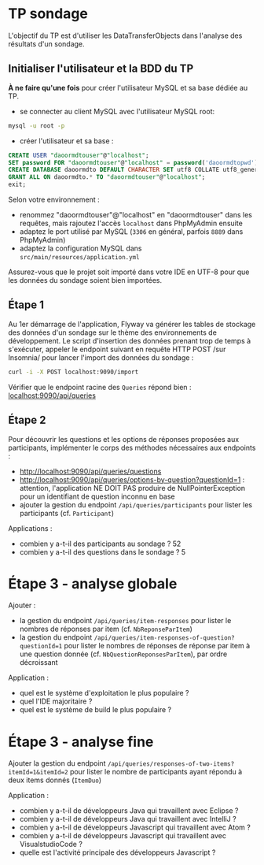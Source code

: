 # TP sondage

L'objectif du TP est d'utiliser les DataTransferObjects dans l'analyse des résultats d'un sondage.


## Initialiser l'utilisateur et la BDD du TP

**À ne faire qu'une fois** pour créer l'utilisateur MySQL et sa base dédiée au TP.

* se connecter au client MySQL avec l'utilisateur MySQL root:

```bash
mysql -u root -p
```

* créer l'utilisateur et sa base :

```sql
CREATE USER "daoormdtouser"@"localhost";
SET password FOR "daoormdtouser"@"localhost" = password('daoormdtopwd');
CREATE DATABASE daoormdto DEFAULT CHARACTER SET utf8 COLLATE utf8_general_ci;
GRANT ALL ON daoormdto.* TO "daoormdtouser"@"localhost";
exit;
```

Selon votre environnement :

* renommez "daoormdtouser"@"localhost" en "daoormdtouser" dans les requêtes, mais rajoutez l'accès `localhost` dans PhpMyAdmin ensuite
* adaptez le port utilisé par MySQL (`3306` en général, parfois `8889` dans PhpMyAdmin)
* adaptez la configuration MySQL dans `src/main/resources/application.yml`

Assurez-vous que le projet soit importé dans votre IDE en UTF-8 pour que les données du sondage soient bien importées.

## Étape 1

Au 1er démarrage de l'application, Flyway va générer les tables de stockage des données d'un sondage sur le thème des environnements de développement. Le script d'insertion des données prenant trop de temps à s'exécuter, appeler le endpoint suivant en requête HTTP POST /sur Insomnia/ pour lancer l'import des données du sondage :

```sh
curl -i -X POST localhost:9090/import
```

Vérifier que le endpoint racine des `Queries` répond bien : [localhost:9090/api/queries](http://localhost:9090/api/queries)

## Étape 2

Pour découvrir les questions et les options de réponses proposées aux participants, implémenter le corps des méthodes nécessaires aux endpoints :
* [http://localhost:9090/api/queries/questions](http://localhost:9090/api/queries/questions)
* [http://localhost:9090/api/queries/options-by-question?questionId=1](http://localhost:9090/api/queries/options-by-question?questionId=1) : attention, l'application NE DOIT PAS produire de NullPointerException pour un identifiant de question inconnu en base
* ajouter la gestion du endpoint `/api/queries/participants` pour lister les participants (cf. `Participant`)

Applications :
* combien y a-t-il des participants au sondage ?
52
* combien y a-t-il des questions dans le sondage ?
5

# Étape 3 - analyse globale

Ajouter :

* la gestion du endpoint `/api/queries/item-responses` pour lister le nombres de réponses par item (cf. `NbReponseParItem`)
* la gestion du endpoint `/api/queries/item-responses-of-question?questionId=1` pour lister le nombres de réponses de réponse par item à une question donnée (cf. `NbQuestionReponsesParItem`), par ordre décroissant

Application :
* quel est le système d'exploitation le plus populaire ?
* quel l'IDE majoritaire ?
* quel est le système de build le plus populaire ?

# Étape 3 - analyse fine

Ajouter la gestion du endpoint `/api/queries/responses-of-two-items?itemId=1&itemId=2` pour lister le nombre de participants ayant répondu à deux items donnés (`ItemDuo`)
 
Application :
* combien y a-t-il de développeurs Java qui travaillent avec Eclipse ?
* combien y a-t-il de développeurs Java qui travaillent avec IntelliJ ?
* combien y a-t-il de développeurs Javascript qui travaillent avec Atom ?
* combien y a-t-il de développeurs Javascript qui travaillent avec VisualstudioCode ?
* quelle est l'activité principale des développeurs Javascript ?